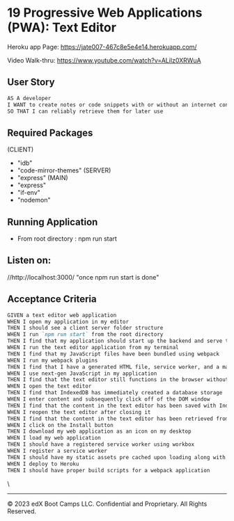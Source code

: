 # 19 Progressive Web Applications (PWA): Text Editor

Heroku app Page:
https://jate007-467c8e5e4e14.herokuapp.com/

Video Walk-thru:
https://www.youtube.com/watch?v=ALiIz0XRWuA


## User Story

```md
AS A developer
I WANT to create notes or code snippets with or without an internet connection
SO THAT I can reliably retrieve them for later use
```

## Required Packages
(CLIENT)
- "idb"
- "code-mirror-themes"
(SERVER)
- "express"
(MAIN)
- "express"
- "if-env"
- "nodemon"

## Running Application
- From root directory :
npm run start

## Listen on:
//http://localhost:3000/  "once npm run start is done"

## Acceptance Criteria

```md
GIVEN a text editor web application
WHEN I open my application in my editor
THEN I should see a client server folder structure
WHEN I run `npm run start` from the root directory
THEN I find that my application should start up the backend and serve the client
WHEN I run the text editor application from my terminal
THEN I find that my JavaScript files have been bundled using webpack
WHEN I run my webpack plugins
THEN I find that I have a generated HTML file, service worker, and a manifest file
WHEN I use next-gen JavaScript in my application
THEN I find that the text editor still functions in the browser without errors
WHEN I open the text editor
THEN I find that IndexedDB has immediately created a database storage
WHEN I enter content and subsequently click off of the DOM window
THEN I find that the content in the text editor has been saved with IndexedDB
WHEN I reopen the text editor after closing it
THEN I find that the content in the text editor has been retrieved from our IndexedDB
WHEN I click on the Install button
THEN I download my web application as an icon on my desktop
WHEN I load my web application
THEN I should have a registered service worker using workbox
WHEN I register a service worker
THEN I should have my static assets pre cached upon loading along with subsequent pages and static assets
WHEN I deploy to Heroku
THEN I should have proper build scripts for a webpack application
```

\






- - -
© 2023 edX Boot Camps LLC. Confidential and Proprietary. All Rights Reserved.
